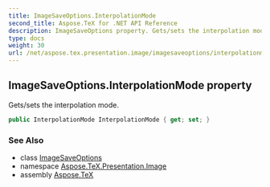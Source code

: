 ```yaml
---
title: ImageSaveOptions.InterpolationMode
second_title: Aspose.TeX for .NET API Reference
description: ImageSaveOptions property. Gets/sets the interpolation mode
type: docs
weight: 30
url: /net/aspose.tex.presentation.image/imagesaveoptions/interpolationmode/
---
```

## ImageSaveOptions.InterpolationMode property

Gets/sets the interpolation mode.

```csharp
public InterpolationMode InterpolationMode { get; set; }
```

### See Also

* class [ImageSaveOptions](../)
* namespace [Aspose.TeX.Presentation.Image](../../imagesaveoptions/)
* assembly [Aspose.TeX](../../../)


